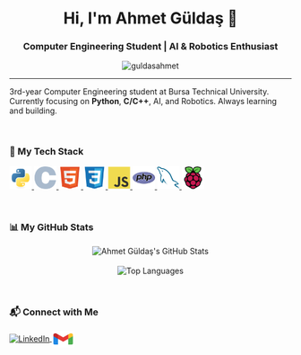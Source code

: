 <h1 align="center">Hi, I'm Ahmet Güldaş 👋</h1>
<h3 align="center">Computer Engineering Student | AI & Robotics Enthusiast</h3>

<p align="center">
  <img src="https://komarev.com/ghpvc/?username=guldasahmet&label=Profile%20Views&color=0e75b6&style=flat" alt="guldasahmet" />
</p>

---

<p align="left">
  3rd-year Computer Engineering student at Bursa Technical University. Currently focusing on <strong>Python</strong>, <strong>C/C++</strong>, AI, and Robotics. Always learning and building.
</p>

<br>

<h3 align="left">🚀 My Tech Stack</h3>
<p align="left">
  <a href="https://www.python.org" target="_blank" rel="noreferrer"> 
    <img src="https://raw.githubusercontent.com/devicons/devicon/master/icons/python/python-original.svg" alt="python" width="40" height="40"/> 
  </a>
  <a href="https://www.cprogramming.com/" target="_blank" rel="noreferrer"> 
    <img src="https://raw.githubusercontent.com/devicons/devicon/master/icons/c/c-original.svg" alt="c" width="40" height="40"/> 
  </a>
  <a href="https://www.w3.org/html/" target="_blank" rel="noreferrer"> 
    <img src="https://raw.githubusercontent.com/devicons/devicon/master/icons/html5/html5-original.svg" alt="html5" width="40" height="40"/> 
  </a>
  <a href="https://www.w3schools.com/css/" target="_blank" rel="noreferrer"> 
    <img src="https://raw.githubusercontent.com/devicons/devicon/master/icons/css3/css3-original.svg" alt="css3" width="40" height="40"/> 
  </a>
  <a href="https://developer.mozilla.org/en-US/docs/Web/JavaScript" target="_blank" rel="noreferrer"> 
    <img src="https://raw.githubusercontent.com/devicons/devicon/master/icons/javascript/javascript-original.svg" alt="javascript" width="40" height="40"/> 
  </a>
  <a href="https://www.php.net" target="_blank" rel="noreferrer"> 
    <img src="https://raw.githubusercontent.com/devicons/devicon/master/icons/php/php-original.svg" alt="php" width="40" height="40"/> 
  </a>
  <a href="https://www.mysql.com/" target="_blank" rel="noreferrer"> 
    <img src="https://raw.githubusercontent.com/devicons/devicon/master/icons/mysql/mysql-original.svg" alt="mysql" width="40" height="40"/> 
  </a>
  <a href="https://www.raspberrypi.org/" target="_blank" rel="noreferrer"> 
    <img src="https://raw.githubusercontent.com/devicons/devicon/master/icons/raspberrypi/raspberrypi-original.svg" alt="raspberrypi" width="40" height="40"/> 
  </a>
</p>

<br>

<h3 align="left">📊 My GitHub Stats</h3>
<p align="center">
  <img align="center" src="https://github-readme-stats.vercel.app/api?username=guldasahmet&show_icons=true&locale=en&theme=dracula&include_all_commits=true&count_private=true" alt="Ahmet Güldaş's GitHub Stats" />
  <br><br>
  <img align="center" src="https://github-readme-stats.vercel.app/api/top-langs?username=guldasahmet&show_icons=true&locale=en&layout=compact&theme=dracula" alt="Top Languages" />
</p>

<br>

<h3 align="left">📬 Connect with Me</h3>
<p align="left">
  <a href="https://linkedin.com/in/[...LinkedIn Kullanıcı Adınız...]" target="blank">
    <img align="center" src="https://raw.githubusercontent.com/rahuldkjain/github-profile-readme-generator/master/src/images/icons/Social/linked-in-alt.svg" alt="LinkedIn" height="30" width="40" />
  </a>
  <a href="mailto:[...E-posta Adresiniz...]" target="blank">
    <img align="center" src="https://raw.githubusercontent.com/rahuldkjain/github-profile-readme-generator/master/src/images/icons/Social/gmail.svg" alt="E-posta" height="30" width="40" />
  </a>
</p>
